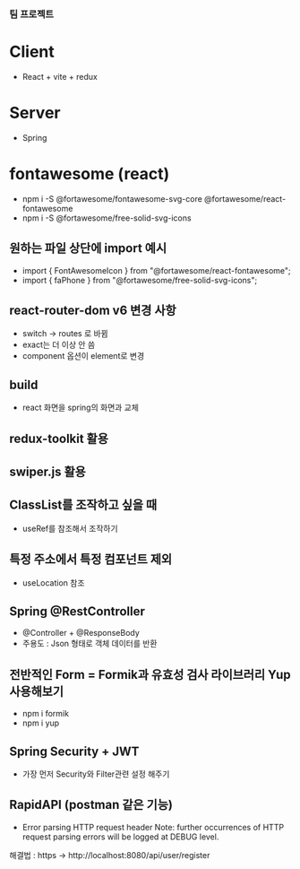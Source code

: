### 팀 프로젝트

# Client

- React + vite + redux

# Server

- Spring

# fontawesome (react)

- npm i -S @fortawesome/fontawesome-svg-core @fortawesome/react-fontawesome
- npm i -S @fortawesome/free-solid-svg-icons

## 원하는 파일 상단에 import 예시

- import { FontAwesomeIcon } from "@fortawesome/react-fontawesome";
- import { faPhone } from "@fortawesome/free-solid-svg-icons";

## react-router-dom v6 변경 사항

- switch -> routes 로 바뀜
- exact는 더 이상 안 씀
- component 옵션이 element로 변경

## build

- react 화면을 spring의 화면과 교체

## redux-toolkit 활용

## swiper.js 활용

## ClassList를 조작하고 싶을 때

- useRef를 참조해서 조작하기

## 특정 주소에서 특정 컴포넌트 제외

- useLocation 참조

## Spring @RestController

- @Controller + @ResponseBody
- 주용도 : Json 형태로 객체 데이터를 반환

## 전반적인 Form = Formik과 유효성 검사 라이브러리 Yup 사용해보기

- npm i formik
- npm i yup

## Spring Security + JWT

- 가장 먼저 Security와 Filter관련 설정 해주기

## RapidAPI (postman 같은 기능)

- Error parsing HTTP request header
  Note: further occurrences of HTTP request parsing errors will be logged at DEBUG level.

해결법 : https -> http://localhost:8080/api/user/register
